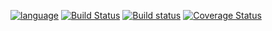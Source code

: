 [![language](https://img.shields.io/badge/language-Haskell-green.svg?style=flat-square)](https://haskell.org)  [![Build Status](https://travis-ci.org/ShrykeWindgrace/haskellToys.svg?branch=master)](https://travis-ci.org/ShrykeWindgrace/haskellToys)  [![Build status](https://ci.appveyor.com/api/projects/status/bb23dst3g31e41oo?svg=true)](https://ci.appveyor.com/project/ShrykeWindgrace/haskelltoys) [![Coverage Status](https://coveralls.io/repos/github/ShrykeWindgrace/haskellToys/badge.svg?branch=master)](https://coveralls.io/github/ShrykeWindgrace/haskellToys?branch=master)